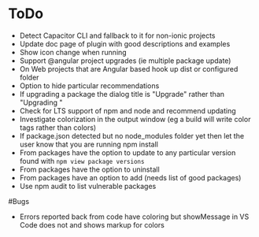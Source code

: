 # ToDo
- Detect Capacitor CLI and fallback to it for non-ionic projects
- Update doc page of plugin with good descriptions and examples
- Show icon change when running
- Support @angular project upgrades (ie multiple package update)
- On Web projects that are Angular based hook up dist or configured folder
- Option to hide particular recommendations
- If upgrading a package the dialog title is "Upgrade" rather than "Upgrading <package>"
- Check for LTS support of npm and node and recommend updating
- Investigate colorization in the output window (eg a build will write color tags rather than colors)
- If package.json detected but no node_modules folder yet then let the user know that you are running npm install
- From packages have the option to update to any particular version found with `npm view package versions`
- From packages have the option to uninstall
- From packages have an option to add (needs list of good packages)
- Use npm audit to list vulnerable packages

#Bugs
- Errors reported back from code have coloring but showMessage in VS Code does not and shows markup for colors
